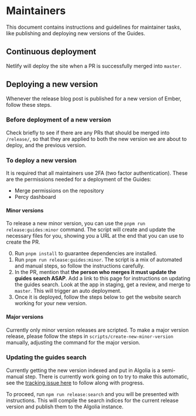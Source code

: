 # Maintainers

This document contains instructions and guidelines for maintainer tasks, like publishing and deploying new versions of the Guides.

## Continuous deployment

Netlify will deploy the site when a PR is successfully merged into `master`.

## Deploying a new version

Whenever the release blog post is published for a new version of Ember, follow these steps.

### Before deployment of a new version

Check briefly to see if there are any PRs that should be merged into `/release/`, so that they are applied to both the new version we are about to deploy, and the previous version.

### To deploy a new version

It is required that all maintainers use 2FA (two factor authentication). These are the permissions needed for a deployment of the Guides:

- Merge permissions on the repository
- Percy dashboard

#### Minor versions

To release a new minor version, you can use the `pnpm run release:guides:minor` command.
The script will create and update the necessary files for you, showing you a URL at the end that you can use to create the PR.

0. Run `pnpm install` to guarantee dependencies are installed.
1. Run `pnpm run release:guides:minor`. The script is a mix of automated and manual steps, so follow the instructions carefully.
2. In the PR, mention that **the person who merges it must update the guides search ASAP**. Add a link to this page for instructions on updating the guides search. Look at the app in staging, get a review, and merge to `master`. This will trigger an auto deployment.
3. Once it is deployed, follow the steps below to get the website search working for your new version.

#### Major versions

Currently only minor version releases are scripted.
To make a major version release, please follow the steps in `scripts/create-new-minor-version` manually, adjusting the command for the major version.

### Updating the guides search

Currently getting the new version indexed and put in Algolia is a semi-manual step. There is currently work going on to try to make this automatic, see the [tracking issue here](https://github.com/ember-learn/guides-source/issues/487) to follow along with progress.

To proceed, run `npm run release:search` and you will be presented with instructions.
This will compile the search indices for the current release version and publish them to the Algolia instance.
